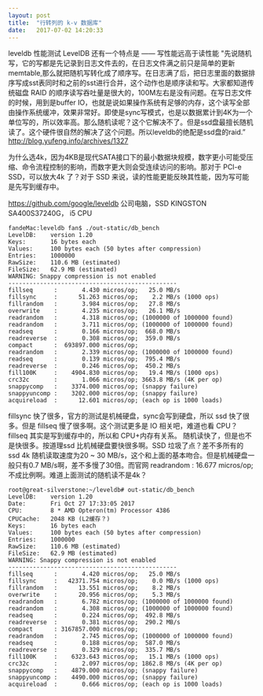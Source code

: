 ```yaml
---
layout: post
title:  "行转列的 k-v 数据库"
date:   2017-07-02 14:20:33
---
```


leveldb 性能测试
LevelDB 还有一个特点是 —— 写性能远高于读性能 "先说随机写，它的写都是先记录到日志文件去的，在日志文件满之前只是简单的更新memtable,那么就把随机写转化成了顺序写。在日志满了后，把日志里面的数据排序写成sst表同时和之前的sst进行合并，这个动作也是顺序读和写。大家都知道传统磁盘 RAID 的顺序读写吞吐量是很大的，100M左右是没有问题。在写日志文件的时候，用到是buffer IO，也就是说如果操作系统有足够的内存，这个读写全部由操作系统缓冲，效果非常好。即使是sync写模式，也是以数据累计到4K为一个单位写的，所以效率高。那么随机读呢？这个它解决不了。但是ssd盘最擅长随机读了。这个硬件很自然的解决了这个问题。所以leveldb的绝配是ssd盘的raid.” <http://blog.yufeng.info/archives/1327>

为什么选4k，因为4KB是现代SATA接口下的最小数据块规模，数字更小可能受压缩、命令流程控制的影响，而数字更大则会受连续访问的影响。那对于 PCI-e SSD，可以放大4k 了？对于 SSD 来说，读的性能更能反映其性能，因为写可能是先写到缓存中。

<https://github.com/google/leveldb>
公司电脑，SSD KINGSTON SA400S37240G， i5 CPU
```shell
fandeMac:leveldb fan$ ./out-static/db_bench
LevelDB:    version 1.20
Keys:       16 bytes each
Values:     100 bytes each (50 bytes after compression)
Entries:    1000000
RawSize:    110.6 MB (estimated)
FileSize:   62.9 MB (estimated)
WARNING: Snappy compression is not enabled
------------------------------------------------
fillseq      :       4.430 micros/op;   25.0 MB/s     
fillsync     :      51.263 micros/op;    2.2 MB/s (1000 ops)
fillrandom   :       3.984 micros/op;   27.8 MB/s     
overwrite    :       4.235 micros/op;   26.1 MB/s     
readrandom   :       4.318 micros/op; (1000000 of 1000000 found)
readrandom   :       3.711 micros/op; (1000000 of 1000000 found)
readseq      :       0.166 micros/op;  668.0 MB/s    
readreverse  :       0.308 micros/op;  359.0 MB/s    
compact      :  693897.000 micros/op;
readrandom   :       2.339 micros/op; (1000000 of 1000000 found)
readseq      :       0.139 micros/op;  795.4 MB/s    
readreverse  :       0.246 micros/op;  450.2 MB/s    
fill100K     :    4904.830 micros/op;   19.4 MB/s (1000 ops)
crc32c       :       1.066 micros/op; 3663.8 MB/s (4K per op)
snappycomp   :    3374.000 micros/op; (snappy failure)
snappyuncomp :    3202.000 micros/op; (snappy failure)
acquireload  :      12.601 micros/op; (each op is 1000 loads)
```
fillsync 快了很多，官方的测试是机械硬盘，sync会写到硬盘，所以 ssd 快了很多。但是 fillseq 慢了很多啊。这个测试更多是 IO 相关吧，难道也看 CPU？fillseq 其实是写到缓存中的，所以和 CPU+内存有关系。
随机读快了，但是也不是快很多。按道理ssd 比机械硬盘要快很多啊。SSD 垃圾了点？差不多所有的 ssd 4k 随机读取速度为20 ~ 30 MB/s，这个和上面的基本吻合。但是机械硬盘一般只有0.7 MB/s啊，差不多慢了30倍。而官网 readrandom  : 16.677 micros/op; 不成比例啊。难道上面测试的随机读不是4k？

```shell
root@great-silverstone:~/leveldb# out-static/db_bench
LevelDB:    version 1.20
Date:       Fri Oct 27 17:33:05 2017
CPU:        8 * AMD Opteron(tm) Processor 4386
CPUCache:   2048 KB (L2缓存？)
Keys:       16 bytes each
Values:     100 bytes each (50 bytes after compression)
Entries:    1000000
RawSize:    110.6 MB (estimated)
FileSize:   62.9 MB (estimated)
WARNING: Snappy compression is not enabled
------------------------------------------------
fillseq      :       4.420 micros/op;   25.0 MB/s     
fillsync     :   42371.754 micros/op;    0.0 MB/s (1000 ops)
fillrandom   :      13.551 micros/op;    8.2 MB/s     
overwrite    :      20.956 micros/op;    5.3 MB/s     
readrandom   :       6.782 micros/op; (1000000 of 1000000 found)
readrandom   :       4.308 micros/op; (1000000 of 1000000 found)
readseq      :       0.224 micros/op;  492.8 MB/s    
readreverse  :       0.381 micros/op;  290.2 MB/s    
compact      : 3167857.000 micros/op;
readrandom   :       2.745 micros/op; (1000000 of 1000000 found)
readseq      :       0.188 micros/op;  587.0 MB/s    
readreverse  :       0.329 micros/op;  335.7 MB/s    
fill100K     :    6323.643 micros/op;   15.1 MB/s (1000 ops)
crc32c       :       2.097 micros/op; 1862.8 MB/s (4K per op)
snappycomp   :    4879.000 micros/op; (snappy failure)
snappyuncomp :    4490.000 micros/op; (snappy failure)
acquireload  :       0.666 micros/op; (each op is 1000 loads)
```